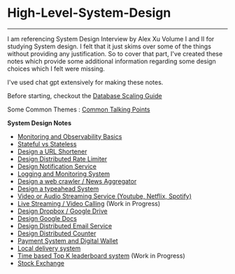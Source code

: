 # High-Level-System-Design
---

I am referencing System Design Interview by Alex Xu Volume I and II for studying System design.
I felt that it just skims over some of the things without providing any justification. So to cover that part, I've created these notes 
which provide some additional information regarding some design choices which I felt were missing.

I've used chat gpt extensively for making these notes.

Before starting, checkout the [Database Scaling Guide](database/)

Some Common Themes : [Common Talking Points](common_points/)

**System Design Notes**
* [Monitoring and Observability Basics](monitoring_observability_basics/)
* [Stateful vs Stateless](Stateful_VS_Stateless/)
* [Design a URL Shortener](short_url/)
* [Design Distributed Rate Limiter](Rate_Limiter/)
* [Design Notification Service](Notification_Service/)
* [Logging and Monitoring System](logging_and_monitoring/)
* [Design a web crawler / News Aggregator](web_crawler/)
* [Design a typeahead System](typeahead_system/)
* [Video or Audio Streaming Service (Youtube, Netflix, Spotify)](youtube/)
* [Live Streaming / Video Calling](zoom/) (Work in Progress)
* [Design Dropbox / Google Drive](dropbox/)
* [Design Google Docs](google_docs/)
* [Design Distributed Email Service](email_service/)
* [Design Distributed Counter](distributed_counter/)
* [Payment System and Digital Wallet](wallet/)
* [Local delivery system](delivery_system/)
* [Time based Top K leaderboard system](leaderboard/) (Work in Progress)
* [Stock Exchange](stock/)